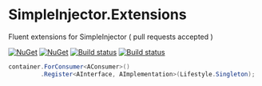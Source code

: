 # SimpleInjector.Extensions
Fluent extensions for SimpleInjector ( pull requests accepted )

[![NuGet](https://img.shields.io/nuget/v/Lobster.SimpleInjector.Extensions.svg)](https://www.nuget.org/packages/Lobster.SimpleInjector.Extensions)
[![NuGet](https://img.shields.io/nuget/dt/Lobster.SimpleInjector.Extensions.svg)](https://www.nuget.org/packages/Lobster.SimpleInjector.Extensions)
[![Build status](https://ci.appveyor.com/api/projects/status/irp8vllgf6q7ld0g?svg=true)](https://ci.appveyor.com/project/lobster2012-user/simpleinjector-extensions)
[![Build status](https://travis-ci.org/lobster2012-user/SimpleInjector.Extensions.svg?branch=master)](https://travis-ci.org/lobster2012-user/SimpleInjector.Extensions)

```csharp
container.ForConsumer<AConsumer>()
         .Register<AInterface, AImplementation>(Lifestyle.Singleton);
```
